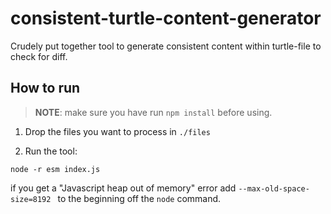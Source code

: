 # consistent-turtle-content-generator

Crudely put together tool to generate consistent content within turtle-file to check for diff.

## How to run
> **NOTE**: make sure you have run `npm install` before using. 

1) Drop the files you want to process in `./files`

2) Run the tool:
```shell
node -r esm index.js 
```
if you get a "Javascript heap out of memory" error add `--max-old-space-size=8192 ` to the beginning off the `node` command.